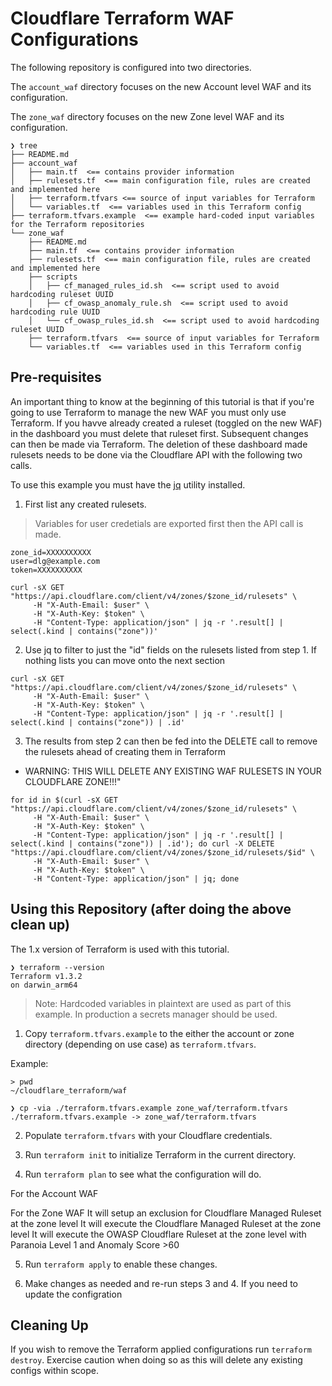 # Cloudflare Terraform WAF Configurations

The following repository is configured into two directories. 

The `account_waf` directory focuses on the new Account level WAF and its configuration. 

The `zone_waf` directory focuses on the new Zone level WAF and its configuration.

```
❯ tree
├── README.md
├── account_waf  
│   ├── main.tf  <== contains provider information
│   ├── rulesets.tf  <== main configuration file, rules are created and implemented here
│   ├── terraform.tfvars <== source of input variables for Terraform
│   └── variables.tf  <== variables used in this Terraform config
├── terraform.tfvars.example  <== example hard-coded input variables for the Terraform repositories 
└── zone_waf
    ├── README.md
    ├── main.tf  <== contains provider information
    ├── rulesets.tf  <== main configuration file, rules are created and implemented here 
    ├── scripts 
    │   ├── cf_managed_rules_id.sh  <== script used to avoid hardcoding ruleset UUID
    │   ├── cf_owasp_anomaly_rule.sh  <== script used to avoid hardcoding rule UUID
    │   └── cf_owasp_rules_id.sh  <== script used to avoid hardcoding ruleset UUID
    ├── terraform.tfvars  <== source of input variables for Terraform
    └── variables.tf  <== variables used in this Terraform config 
```

## Pre-requisites 

An important thing to know at the beginning of this tutorial is that if you're going to use Terraform to manage the new WAF you must only use Terraform. If you havve already created a ruleset (toggled on the new WAF) in the dashboard you must delete that ruleset first. Subsequent changes can then be made via Terraform. The deletion of these dashboard made rulesets needs to be done via the Cloudflare API with the following two calls.

To use this example you must have the [jq](https://stedolan.github.io/jq/) utility installed. 

1. First list any created rulesets.

> Variables for user credetials are exported first then the API call is made.

```
zone_id=XXXXXXXXXX
user=dlg@example.com
token=XXXXXXXXXX

curl -sX GET "https://api.cloudflare.com/client/v4/zones/$zone_id/rulesets" \
     -H "X-Auth-Email: $user" \
     -H "X-Auth-Key: $token" \
     -H "Content-Type: application/json" | jq -r '.result[] | select(.kind | contains("zone"))'

```

2. Use jq to filter to just the "id" fields on the rulesets listed from step 1. If nothing lists you can move onto the next section

```
curl -sX GET "https://api.cloudflare.com/client/v4/zones/$zone_id/rulesets" \
     -H "X-Auth-Email: $user" \
     -H "X-Auth-Key: $token" \
     -H "Content-Type: application/json" | jq -r '.result[] | select(.kind | contains("zone")) | .id'
```

3. The results from step 2 can then be fed into the DELETE call to remove the rulesets ahead of creating them in Terraform

* WARNING: THIS WILL DELETE ANY EXISTING WAF RULESETS IN YOUR CLOUDFLARE ZONE!!!"

```
for id in $(curl -sX GET "https://api.cloudflare.com/client/v4/zones/$zone_id/rulesets" \
     -H "X-Auth-Email: $user" \
     -H "X-Auth-Key: $token" \
     -H "Content-Type: application/json" | jq -r '.result[] | select(.kind | contains("zone")) | .id'); do curl -X DELETE "https://api.cloudflare.com/client/v4/zones/$zone_id/rulesets/$id" \
     -H "X-Auth-Email: $user" \
     -H "X-Auth-Key: $token" \
     -H "Content-Type: application/json" | jq; done
```

## Using this Repository (after doing the above clean up)

The 1.x version of Terraform is used with this tutorial. 

```
❯ terraform --version
Terraform v1.3.2
on darwin_arm64
```

> Note: Hardcoded variables in plaintext are used as part of this example. In production a secrets manager should be used. 

1. Copy `terraform.tfvars.example` to the either the account or zone directory (depending on use case) as `terraform.tfvars`.

Example: 
```
> pwd
~/cloudflare_terraform/waf

❯ cp -via ./terraform.tfvars.example zone_waf/terraform.tfvars
./terraform.tfvars.example -> zone_waf/terraform.tfvars
```

2. Populate `terraform.tfvars` with your Cloudflare credentials.

3. Run `terraform init` to initialize Terraform in the current directory.  

4. Run `terraform plan` to see what the configuration will do.

For the Account WAF


For the Zone WAF
It will setup an exclusion for Cloudflare Managed Ruleset at the zone level
It will execute the Cloudflare Managed Ruleset at the zone level
It will execute the OWASP Cloudflare Ruleset at the zone level with Paranoia Level 1 and Anomaly Score >60

5. Run `terraform apply` to enable these changes. 

6. Make changes as needed and re-run steps 3 and 4. If you need to update the configration 

## Cleaning Up
If you wish to remove the Terraform applied configurations run `terraform destroy`. Exercise caution when doing so as this will delete any existing configs within scope. 
